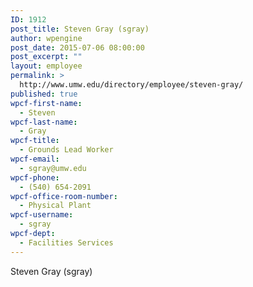 ```yaml
---
ID: 1912
post_title: Steven Gray (sgray)
author: wpengine
post_date: 2015-07-06 08:00:00
post_excerpt: ""
layout: employee
permalink: >
  http://www.umw.edu/directory/employee/steven-gray/
published: true
wpcf-first-name:
  - Steven
wpcf-last-name:
  - Gray
wpcf-title:
  - Grounds Lead Worker
wpcf-email:
  - sgray@umw.edu
wpcf-phone:
  - (540) 654-2091
wpcf-office-room-number:
  - Physical Plant
wpcf-username:
  - sgray
wpcf-dept:
  - Facilities Services
---
```

Steven Gray (sgray)